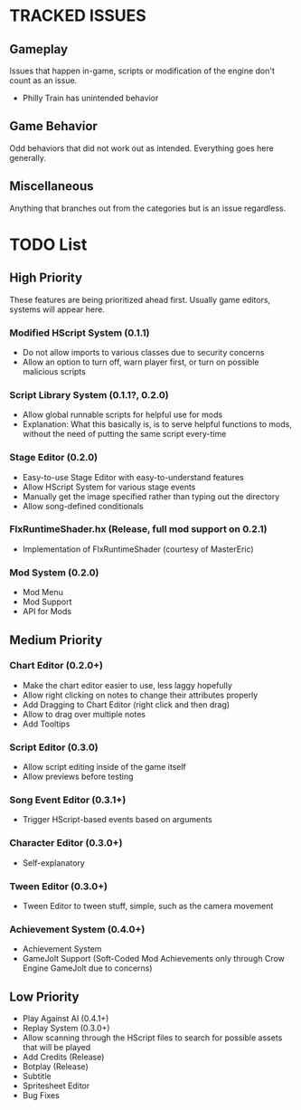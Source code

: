 # TRACKED ISSUES

## Gameplay

Issues that happen in-game, scripts or modification of the engine
don't count as an issue.

* Philly Train has unintended behavior

## Game Behavior

Odd behaviors that did not work out as intended.
Everything goes here generally.

## Miscellaneous

Anything that branches out from the categories but
is an issue regardless.

# TODO List

## High Priority

These features are being prioritized ahead first.
Usually game editors, systems will appear here.

### Modified HScript System (0.1.1)

* Do not allow imports to various classes due to security concerns
* Allow an option to turn off, warn player first, or turn on possible malicious scripts

### Script Library System (0.1.1?, 0.2.0)

* Allow global runnable scripts for helpful use for mods
* Explanation: What this basically is, is to serve helpful functions to mods, without the need of putting the same script every-time

### Stage Editor (0.2.0)

* Easy-to-use Stage Editor with easy-to-understand features
* Allow HScript System for various stage events
* Manually get the image specified rather than typing out the directory
* Allow song-defined conditionals

### FlxRuntimeShader.hx (Release, full mod support on 0.2.1)

* Implementation of FlxRuntimeShader (courtesy of MasterEric)

### Mod System (0.2.0)

* Mod Menu
* Mod Support
* API for Mods

## Medium Priority

### Chart Editor (0.2.0+)

* Make the chart editor easier to use, less laggy hopefully
* Allow right clicking on notes to change their attributes properly
* Add Dragging to Chart Editor (right click and then drag)
* Allow to drag over multiple notes
* Add Tooltips

### Script Editor (0.3.0)

* Allow script editing inside of the game itself
* Allow previews before testing

### Song Event Editor (0.3.1+)

* Trigger HScript-based events based on arguments

### Character Editor (0.3.0+)

* Self-explanatory

### Tween Editor (0.3.0+)

* Tween Editor to tween stuff, simple, such as the camera movement

### Achievement System (0.4.0+)

* Achievement System
* GameJolt Support (Soft-Coded Mod Achievements only through Crow Engine GameJolt due to concerns)

## Low Priority

* Play Against AI (0.4.1+)
* Replay System (0.3.0+)
* Allow scanning through the HScript files to search for possible assets that will be played
* Add Credits (Release)
* Botplay (Release)
* Subtitle
* Spritesheet Editor
* Bug Fixes